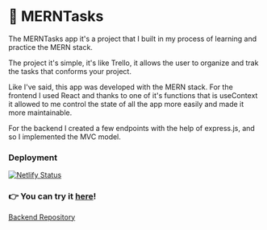# 📝 MERNTasks

The MERNTasks app it's a project that I built in my process of learning and practice the MERN stack.

The project it's simple, it's like Trello, it allows the user to organize and trak the tasks that conforms your project. 

Like I've said, this app was developed with the MERN stack. For the frontend I used React and thanks to one of it's functions that is useContext it allowed to me control the state of all the app more easily and made it more maintainable.

For the backend I created a few endpoints with the help of express.js, and so I implemented the MVC model.

### Deployment
[![Netlify Status](https://api.netlify.com/api/v1/badges/d611e2d7-f217-4fa9-b82e-d2405d1c8fef/deploy-status)](https://app.netlify.com/sites/merntask-gab/deploys)

### 👉 You can try it [here]!
[Backend Repository]

[here]: https://merntask-gab.netlify.app/
[Backend Repository]: https://github.com/gabrandalisse/merntask-server


